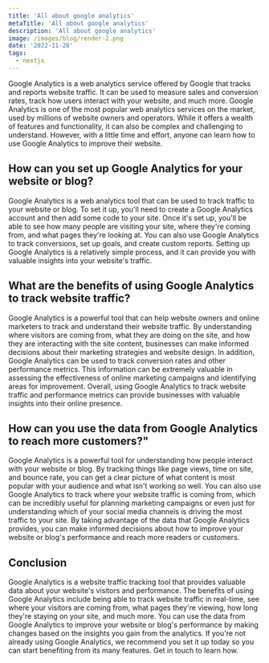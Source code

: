 ```yaml
---
title: 'All about google analytics'
metaTitle: 'All about google analytics'
description: 'All about google analytics'
image: /images/blog/render-2.png
date: '2022-11-28'
tags:
  - nextjs
---
```


Google Analytics is a web analytics service offered by Google that tracks and reports website traffic. It can be used to measure sales and conversion rates, track how users interact with your website, and much more. Google Analytics is one of the most popular web analytics services on the market, used by millions of website owners and operators. While it offers a wealth of features and functionality, it can also be complex and challenging to understand. However, with a little time and effort, anyone can learn how to use Google Analytics to improve their website.

## **How can you set up Google Analytics for your website or blog?**

Google Analytics is a web analytics tool that can be used to track traffic to your website or blog. To set it up, you'll need to create a Google Analytics account and then add some code to your site. Once it's set up, you'll be able to see how many people are visiting your site, where they're coming from, and what pages they're looking at. You can also use Google Analytics to track conversions, set up goals, and create custom reports. Setting up Google Analytics is a relatively simple process, and it can provide you with valuable insights into your website's traffic.

## **What are the benefits of using Google Analytics to track website traffic?**

Google Analytics is a powerful tool that can help website owners and online marketers to track and understand their website traffic. By understanding where visitors are coming from, what they are doing on the site, and how they are interacting with the site content, businesses can make informed decisions about their marketing strategies and website design. In addition, Google Analytics can be used to track conversion rates and other performance metrics. This information can be extremely valuable in assessing the effectiveness of online marketing campaigns and identifying areas for improvement. Overall, using Google Analytics to track website traffic and performance metrics can provide businesses with valuable insights into their online presence.

## **How can you use the data from Google Analytics to reach more customers?"**

Google Analytics is a powerful tool for understanding how people interact with your website or blog. By tracking things like page views, time on site, and bounce rate, you can get a clear picture of what content is most popular with your audience and what isn't working so well. You can also use Google Analytics to track where your website traffic is coming from, which can be incredibly useful for planning marketing campaigns or even just for understanding which of your social media channels is driving the most traffic to your site. By taking advantage of the data that Google Analytics provides, you can make informed decisions about how to improve your website or blog's performance and reach more readers or customers.  

## Conclusion

Google Analytics is a website traffic tracking tool that provides valuable data about your website's visitors and performance. The benefits of using Google Analytics include being able to track website traffic in real-time, see where your visitors are coming from, what pages they're viewing, how long they're staying on your site, and much more. You can use the data from Google Analytics to improve your website or blog's performance by making changes based on the insights you gain from the analytics. If you're not already using Google Analytics, we recommend you set it up today so you can start benefiting from its many features. Get in touch to learn how.
